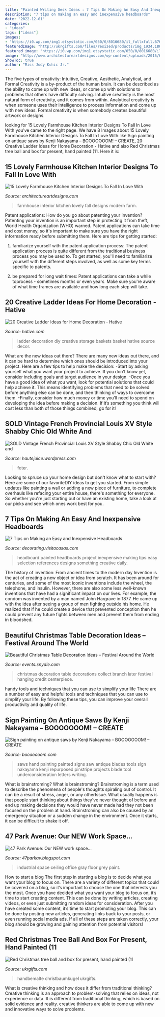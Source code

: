 ```yaml
---
title: "Painted Writing Desk Ideas : 7 Tips On Making An Easy And Inexpensive Headboards"
description: "7 tips on making an easy and inexpensive headboards"
date: "2022-12-01"
categories:
- "ideas"
tags: ["ideas"]
images:
- "https://i0.wp.com/img1.etsystatic.com/050/0/8016680/il_fullxfull.670438667_54xo.jpg?ssl=1"
featuredImage: "http://ukrgifts.com/files/resized/products/img_1934.1800x1800w.jpg"
featured_image: "https://i0.wp.com/img1.etsystatic.com/050/0/8016680/il_fullxfull.670438667_54xo.jpg?ssl=1"
image: "http://www.architectureartdesigns.com/wp-content/uploads/2015/01/15-Lovely-Farmhouse-Kitchen-Interior-Designs-To-Fall-In-Love-With-10-630x735.jpg"
ShowToc: true
author: "Miss Jody Kuhic Jr."
---
```



The five types of creativity: Intuitive, Creative, Aesthetic, Analytical, and Formal
Creativity is a by-product of the human brain. It can be described as the ability to come up with new ideas, or come up with solutions to problems that others have difficulty solving. Intuitive creativity is the most natural form of creativity, and it comes from within. Analytical creativity is when someone uses their intelligence to process information and come up with new ideas. Formal creativity is when somebody creates beautiful artwork or designs.

	

		
looking for 15 Lovely Farmhouse Kitchen Interior Designs To Fall In Love With you've came to the right page. We have 8 Images about 15 Lovely Farmhouse Kitchen Interior Designs To Fall In Love With like Sign painting on antique saws by Kenji Nakayama – BOOOOOOOM! – CREATE, 20 Creative Ladder Ideas for Home Decoration - Hative and also Red Christmas tree ball and box for present, hand painted (11. Here it is:
		
    
## 15 Lovely Farmhouse Kitchen Interior Designs To Fall In Love With

<img loading=lazy src="http://www.architectureartdesigns.com/wp-content/uploads/2015/01/15-Lovely-Farmhouse-Kitchen-Interior-Designs-To-Fall-In-Love-With-10-630x735.jpg" onerror="this.onerror=null;this.src='https://tse4.mm.bing.net/th?id=OIP.k3iKIwizo7dUuCJ8cocHwwHaIp&amp;pid=15.1';" alt="15 Lovely Farmhouse Kitchen Interior Designs To Fall In Love With">

_Source: architectureartdesigns.com_

>farmhouse interior kitchen lovely fall designs modern farm. 

	

Patent applications: How do you go about patenting your invention?
Patenting your invention is an important step in protecting it from theft, World Health Organization (WHO) warned. Patent applications can take time and cost money, so it's important to make sure you have the right information ready before submitting them. Here are tips for getting started:
1. familiarize yourself with the patent application process: The patent application process is quite different from the traditional business process you may be used to. To get started, you'll need to familiarize yourself with the different steps involved, as well as some key terms specific to patents.



2. be prepared for long wait times: Patent applications can take a while toprocess - sometimes months or even years. Make sure you're aware of what time frames are available and how long each step will take.



    
## 20 Creative Ladder Ideas For Home Decoration - Hative

<img loading=lazy src="https://hative.com/wp-content/uploads/2014/06/ladder-decor-ideas/6-ladder-decor-ideas.jpg" onerror="this.onerror=null;this.src='https://tse4.mm.bing.net/th?id=OIP.2IL4gQVp3kRHjPaoROTzMwHaLH&amp;pid=15.1';" alt="20 Creative Ladder Ideas for Home Decoration - Hative">

_Source: hative.com_

>ladder decoration diy creative storage baskets basket hative source decor. 

	

What are the new ideas out there?
There are many new ideas out there, and it can be hard to determine which ones should be introduced into your project. Here are a few tips to help make the decision: 
-Start by asking yourself what you want your project to achieve. If you don’t know yet, consider including goals and target audience in your design.
-Once you have a good idea of what you want, look for potential solutions that could help achieve it. This means identifying problems that need to be solved before anything else can be done, and then thinking of ways to overcome them.
-Finally, consider how much money or time you’ll need to spend on developing the idea before making a decision. If it’s something you think will cost less than both of those things combined, go for it!

    
## SOLD Vintage French Provincial Louis XV Style Shabby Chic Old White And

<img loading=lazy src="https://i0.wp.com/img1.etsystatic.com/050/0/8016680/il_fullxfull.670438667_54xo.jpg?ssl=1" onerror="this.onerror=null;this.src='https://tse1.mm.bing.net/th?id=OIP.RAp2i-gf0Mt9-IA2dIB3kgHaK3&amp;pid=15.1';" alt="SOLD Vintage French Provincial Louis XV Style Shabby Chic Old White and">

_Source: hautejuice.wordpress.com_

>foter. 

	

Looking to spruce up your home design but don't know what to start with? Here are some of our favoriteDIY ideas to get you started. From simple updates like painting a wall or adding a new piece of furniture, to complete overhauls like refacing your entire house, there's something for everyone. So whether you're just starting out or have an existing home, take a look at our picks and see which ones work best for you.

    
## 7 Tips On Making An Easy And Inexpensive Headboards

<img loading=lazy src="http://decorating.visitacasas.com/wp-content/uploads/2009/07/HEADBOARDS-12.jpg" onerror="this.onerror=null;this.src='https://tse3.mm.bing.net/th?id=OIP.eXA9-NCXDPESZ5f8jlwbaAHaFj&amp;pid=15.1';" alt="7 Tips on Making an Easy and Inexpensive Headboards">

_Source: decorating.visitacasas.com_

>headboard painted headboards project inexpensive making tips easy selection references designs something creative daily. 

	

The history of invention: From ancient times to the modern day
Invention is the act of creating a new object or idea from scratch. It has been around for centuries, and some of the most iconic inventions include the wheel, the telephone, and insulin. However, there are also some less well-known inventions that have had a significant impact on our lives. For example, the condom was invented by a man named John Hargrave in 1877. He came up with the idea after seeing a group of men fighting outside his home. He realized that if he could create a device that prevented conception then he could prevent any future fights between men and prevent them from ending in bloodshed.

    
## Beautiful Christmas Table Decoration Ideas – Festival Around The World

<img loading=lazy src="https://events.snydle.com/files/2016/11/christmas-table-decoration-ideas-30.jpg" onerror="this.onerror=null;this.src='https://tse2.mm.bing.net/th?id=OIP.Qc7vNl8_mVsf2GokegdNKQHaLH&amp;pid=15.1';" alt="Beautiful Christmas Table Decoration Ideas – Festival Around the World">

_Source: events.snydle.com_

>christmas decoration table decorations collect branch later festival hanging credit centerpiece. 

	

handy tools and techniques that you can use to simplify your life
There are a number of easy and helpful tools and techniques that you can use to simplify your life. By following these tips, you can improve your overall productivity and quality of life.

    
## Sign Painting On Antique Saws By Kenji Nakayama – BOOOOOOOM! – CREATE

<img loading=lazy src="http://www.booooooom.com/wp-content/uploads/2013/03/kenjinakayama-03.jpg" onerror="this.onerror=null;this.src='https://tse4.mm.bing.net/th?id=OIP.ySDqq_9dvYAAprLFjpw0nQHaJ4&amp;pid=15.1';" alt="Sign painting on antique saws by Kenji Nakayama – BOOOOOOOM! – CREATE">

_Source: booooooom.com_

>saws hand painting painted signs saw antique blades tools sign nakayama kenji repurposed pinstripe projects blade tool underconsideration letters writing. 

	

What is brainstroming?
What is brainstroming? Brainstroming is a term used to describe the phenomena of people's thoughts spiraling out of control. It can be a result of stress, anger, or any otherIssue. What usually happens is that people start thinking about things they've never thought of before and end up making decisions they would have never made had they not been focused on the problem at hand. Brainstroming can also be caused by an emergency situation or a sudden change in the environment. Once it starts, it can be difficult to shake it off.

    
## 47 Park Avenue: Our NEW Work Space...

<img loading=lazy src="http://4.bp.blogspot.com/-YedH3Gbueg8/UF3Ybv6Al6I/AAAAAAAAEQU/AeMDeC6fGmE/s1600/IMG_1279.jpg" onerror="this.onerror=null;this.src='https://tse3.mm.bing.net/th?id=OIP.7gbMckanPRdV4Sa1g3m8WAHaJ4&amp;pid=15.1';" alt="47 Park Avenue: Our NEW work space...">

_Source: 47parkav.blogspot.com_

>industrial space ceiling office gray floor grey paint. 

	

How to start a blog
The first step in starting a blog is to decide what you want your blog to focus on. There are a variety of different topics that could be covered on a blog, so it’s important to choose the one that interests you the most. Once you have decided what you want your blog to focus on, it’s time to start creating content. This can be done by writing articles, creating videos, or even just submitting random ideas for consideration. After you have created some content, it’s time to start promoting your blog. This can be done by posting new articles, generating links back to your posts, or even running social media ads. If all of these steps are taken correctly, your blog should be growing and gaining attention from potential visitors!

    
## Red Christmas Tree Ball And Box For Present, Hand Painted (11

<img loading=lazy src="http://ukrgifts.com/files/resized/products/img_1934.1800x1800w.jpg" onerror="this.onerror=null;this.src='https://tse3.mm.bing.net/th?id=OIP.NJEAuXoAwAGccWQzxlYLUQHaHV&amp;pid=15.1';" alt="Red Christmas tree ball and box for present, hand painted (11">

_Source: ukrgifts.com_

>handbemalte christbaumkugel ukrgifts. 

	

What is creative thinking and how does it differ from traditional thinking?
Creative thinking is an approach to problem-solving that relies on ideas, not experience or data. It is different from traditional thinking, which is based on solid evidence and reality. creative thinkers are able to come up with new and innovative ways to solve problems.

